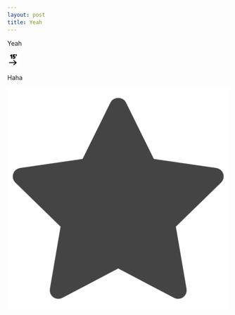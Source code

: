 ```yaml
---
layout: post
title: Yeah
---
```

Yeah

  
![](/images/4c2db9c5-7c94-4f15-98a7-08da19b24536/appstore-icon@.png)

Haha

  
  
![](/images/4c2db9c5-7c94-4f15-98a7-08da19b24536/rate-icon@.png)